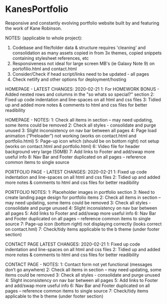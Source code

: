 # KanesPortfolio
Responsive and constantly evolving portfolio website built by and featuring the work of Kane Robinson.

NOTES: (applicable to whole project):
1. Codebase and file/folder data & structure requires 'cleaning' and consolidation as many assets copied in from 3x themes, copied snippets containing stylesheet references, etc
2. Responsiveness not ideal for large screen MB's (ie Galaxy Note 9) on portofilio.html and contact.html
3. Consider/Check if head script/links need to be updated - all pages
4. Check netlify and other options for deployment/hosting

HOMEPAGE - LATEST CHANGES: 2020-02-21
1: For HOMEWORK BONUS - Added nested rows and columns in the "so whats so special?" section
2: Fixed up code indentation and line-spaces on all html and css files
3: Tidied up and added more notes & comments to html and css files for better readibility

HOMEPAGE - NOTES:
1: Check all items in <head> section – may need updating, some items could be removed
2: Check all styles - consolidate and purge unused
3: Slight inconsistency on nav bar between all pages
4: Page load animation (“Preloader”) not working (works on contact.html and portfolio.html)
5: Page-up icon which (should be on bottom right) not setup (works on contact.html and portfolio.html)
6: Video file for header background very large (50MB)
7: Add links to Footer and add/swap more useful info
8: Nav Bar and Footer duplicated on all pages – reference common items to single source
  
PORTFOLIO PAGE - LATEST CHANGES: 2020-02-21
1: Fixed up code indentation and line-spaces on all html and css files
2: Tidied up and added more notes & comments to html and css files for better readibility

PORTFOLIO NOTES:
1: Placeholder images in portfolio section
3: Need to create landing page design for portfolio items 
2: Check all items in <head> section – may need updating, some items could be removed
3: Check all styles - consolidate and purge unused
4: Slight inconsistency on nav bar between all pages
5: Add links to Footer and add/swap more useful info
6: Nav Bar and Footer duplicated on all pages – reference common items to single source
7: Page-up icon (bottom right) not displaying correctly (looks correct on contact.hml)
7: Check/tidy items applicable to the b theme (under footer section)
 
CONTACT PAGE LATEST CHANGES: 2020-02-21
1: Fixed up code indentation and line-spaces on all html and css files
2: Tidied up and added more notes & comments to html and css files for better readibility

CONTACT PAGE - NOTES:
1: Contact form not yet functional (messages don’t go anywhere)
2: Check all items in <head> section – may need updating, some items could be removed
3: Check all styles - consolidate and purge unused
4: Slight inconsistency on nav bar between all pages
5: Add links to Footer and add/swap more useful info
6: Nav Bar and Footer duplicated on all pages – reference common items to single source
7: Check/tidy items applicable to the b theme (under footer section)
